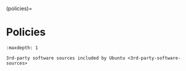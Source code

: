 (policies)=
# Policies

```{toctree}
:maxdepth: 1

3rd-party software sources included by Ubuntu <3rd-party-software-sources>
```
